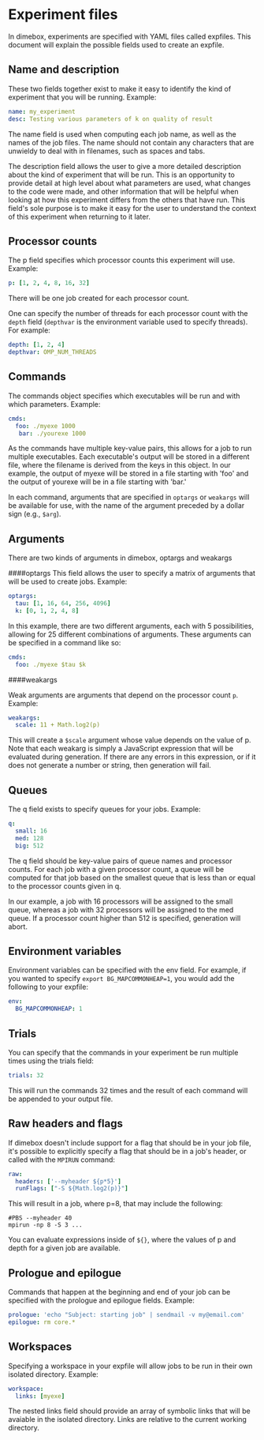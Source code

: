 Experiment files
===

In dimebox, experiments are specified with YAML files called expfiles. This document will explain the possible fields used to create an expfile.

Name and description
---
These two fields together exist to make it easy to identify the kind of experiment that you will be running. Example:
```yml
name: my_experiment
desc: Testing various parameters of k on quality of result
```
The name field is used when computing each job name, as well as the names of the job files. The name should not contain any characters that are unwieldy to deal with in filenames, such as spaces and tabs.

The description field allows the user to give a more detailed description about the kind of experiment that will be run. This is an opportunity to provide detail at high level about what parameters are used, what changes to the code were made, and other information that will be helpful when looking at how this experiment differs from the others that have run. This field's sole purpose is to make it easy for the user to understand the context of this experiment when returning to it later.

Processor counts
---
The p field specifies which processor counts this experiment will use. Example:
```yml
p: [1, 2, 4, 8, 16, 32]
```
There will be one job created for each processor count.

One can specify the number of threads for each processor count with the `depth` field (`depthvar` is the environment variable used to specify threads). For example:

```yml
depth: [1, 2, 4]
depthvar: OMP_NUM_THREADS
```

Commands
---
The commands object specifies which executables will be run and with which parameters. Example:
```yml
cmds:
  foo: ./myexe 1000
   bar: ./yourexe 1000
```
  As the commands have multiple key-value pairs, this allows for a job to run multiple executables. Each executable's output will be stored in a different file, where the filename is derived from the keys in this object. In our example, the output of myexe will be stored in a file starting with 'foo' and the output of yourexe will be in a file starting with 'bar.'

In each command, arguments that are specified in ```optargs``` or ```weakargs``` will be available for use, with the name of the argument preceded by a dollar sign (e.g., `$arg`).

Arguments
---
There are two kinds of arguments in dimebox, optargs and weakargs

####optargs
This field allows the user to specify a matrix of arguments that will be used to create jobs. Example:

```yml
optargs: 
  tau: [1, 16, 64, 256, 4096]
  k: [0, 1, 2, 4, 8]
```
In this example, there are two different arguments, each with 5 possibilities, allowing for 25 different combinations of arguments. These arguments can be specified in a command like so:
```yml
cmds:
  foo: ./myexe $tau $k
```
####weakargs

Weak arguments are arguments that depend on the processor count `p`. Example:
```yml
weakargs:
  scale: 11 + Math.log2(p)
```
This will create a `$scale` argument whose value depends on the value of p. Note that each weakarg is simply a JavaScript expression that will be evaluated during  generation. If there are any errors in this expression, or if it does not generate a number or string, then generation will fail.

Queues
---
The q field exists to specify queues for your jobs. Example:
```yml
q:
  small: 16
  med: 128
  big: 512
```
The q field should be key-value pairs of queue names and processor counts. For each job with a given processor count, a queue will be computed for that job based on the smallest queue that is less than or equal to the processor counts given in q.

In our example, a job with 16 processors will be assigned to the small queue, whereas a job with 32 processors will be assigned to the med queue. If a processor count higher than 512 is specified, generation will abort.

Environment variables
---

Environment variables can be specified with the env field. For example, if you wanted to specify `export BG_MAPCOMMONHEAP=1`, you would add the following to your expfile:
```yml
env:
  BG_MAPCOMMONHEAP: 1
```

Trials
---
You can specify that the commands in your experiment be run multiple times using the trials field:
```yml
trials: 32
```

This will run the commands 32 times and the result of each command will be appended to your output file.

Raw headers and flags
---
If dimebox doesn't include support for a flag that should be in your job file, it's possible to explicitly specify a flag that should be in a job's header, or called with the `MPIRUN` command:

```yml
raw:
  headers: ['--myheader ${p*5}']
  runFlags: ["-S ${Math.log2(p)}"]
```

This will result in a job, where p=8, that may include the following:

```
#PBS --myheader 40
mpirun -np 8 -S 3 ...
```

You can evaluate expressions inside of `${}`, where the values of p and depth for a given job are available. 

Prologue and epilogue
---
Commands that happen at the beginning and end of your job can be specified with the prologue and epilogue fields. Example:

```yml
prologue: 'echo "Subject: starting job" | sendmail -v my@email.com'
epilogue: rm core.*
```

Workspaces
---
Specifying a workspace in your expfile will allow jobs to be run in their own isolated directory. Example:
```yml
workspace:
  links: [myexe]
```
The nested links field should provide an array of symbolic links that will be avaiable in the isolated directory. Links are relative to the current working directory.
